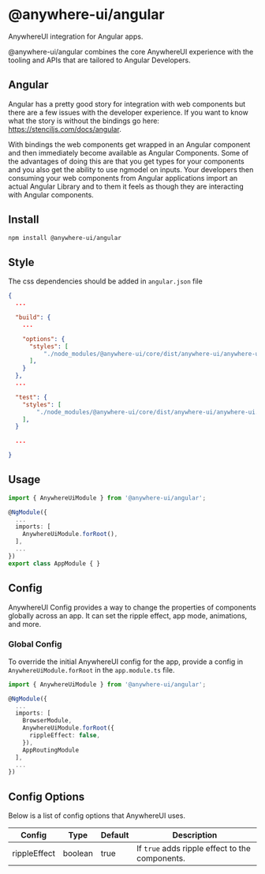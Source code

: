 # @anywhere-ui/angular

AnywhereUI integration for Angular apps.

@anywhere-ui/angular combines the core AnywhereUI experience with the tooling and APIs that are tailored to Angular Developers.

## Angular

Angular has a pretty good story for integration with web components but there are a few issues with the developer experience. If you want to know what the story is without the bindings go here: https://stenciljs.com/docs/angular.

With bindings the web components get wrapped in an Angular component and then immediately become available as Angular Components. Some of the advantages of doing this are that you get types for your components and you also get the ability to use ngmodel on inputs. Your developers then consuming your web components from Angular applications import an actual Angular Library and to them it feels as though they are interacting with Angular components.

## Install

```bash
npm install @anywhere-ui/angular
```

## Style

The css dependencies should be added in `angular.json` file

```json
{
  ...

  "build": {
    ...

    "options": {
      "styles": [
          "./node_modules/@anywhere-ui/core/dist/anywhere-ui/anywhere-ui.css"
      ],
    }
  },
  ...

  "test": {
    "styles": [
        "./node_modules/@anywhere-ui/core/dist/anywhere-ui/anywhere-ui.css"
    ],
  }

  ...

}
```

## Usage

```ts
import { AnywhereUiModule } from '@anywhere-ui/angular';

@NgModule({
  ...
  imports: [
    AnywhereUiModule.forRoot(),
  ],
  ...
})
export class AppModule { }
```

## Config

AnywhereUI Config provides a way to change the properties of components globally across an app. It can set the ripple effect, app mode, animations, and more.

### Global Config

To override the initial AnywhereUI config for the app, provide a config in `AnywhereUiModule.forRoot` in the `app.module.ts` file.

```ts
import { AnywhereUiModule } from '@anywhere-ui/angular';

@NgModule({
  ...
  imports: [
    BrowserModule,
    AnywhereUiModule.forRoot({
      rippleEffect: false,
    }),
    AppRoutingModule
  ],
  ...
})
```

## Config Options

Below is a list of config options that AnywhereUI uses.

| Config       | Type    | Default | Description                                     |
| ------------ | ------- | ------- | ----------------------------------------------- |
| rippleEffect | boolean | true    | If `true` adds ripple effect to the components. |
